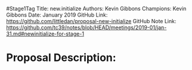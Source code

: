 #Stage1Tag
Title: new.initialize
Authors: Kevin Gibbons
Champions: Kevin Gibbons
Date: January 2019
GitHub Link: https://github.com/littledan/proposal-new-initialize
GitHub Note Link: https://github.com/tc39/notes/blob/HEAD/meetings/2019-01/jan-31.md#newinitialize-for-stage-1

# Proposal Description:
